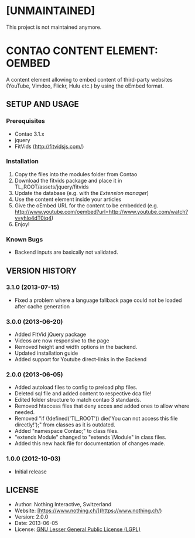 # [UNMAINTAINED]
This project is not maintained anymore.

# CONTAO CONTENT ELEMENT: OEMBED
A content element allowing to embed content of third-party websites (YouTube, Vimdeo, Flickr, Hulu etc.) by using the oEmbed format.

## SETUP AND USAGE
### Prerequisites
 * Contao 3.1.x
 * jquery
 * FitVids (http://fitvidsjs.com/)

### Installation
1. Copy the files into the modules folder from Contao
2. Download the fitvids package and place it in TL_ROOT/assets/jquery/fitvids
3. Update the database (e.g. with the _Extension manager_)
4. Use the content element inside your articles
5. Give the oEmbed URL for the content to be embedded (e.g. http://www.youtube.com/oembed?url=http://www.youtube.com/watch?v=yhlo4dT0iq4)
6. Enjoy!

### Known Bugs
 * Backend inputs are basically not validated.

## VERSION HISTORY

### 3.1.0 (2013-07-15)
 * Fixed a problem where a language fallback page could not be loaded after cache generation

### 3.0.0 (2013-06-20)
 * Added FItVid jQuery package
 * Videos are now responsive to the page
 * Removed height and width options in the backend.
 * Updated installation guide
 * Added support for Youtube direct-links in the Backend

### 2.0.0 (2013-06-05)
 * Added autoload files to config to preload php files.
 * Deleted sql file and added content to respective dca file!
 * Edited folder structure to match contao 3 standards.
 * Removed htaccess files that deny acces and added ones to allow where needed.
 * Removed "if (!defined('TL_ROOT')) die('You can not access this file directly!');" from classes as it is outdated.
 * Added "namespace Contao;" to class files.
 * "extends Module" changed to "extends \Module" in class files.
 * Added this new hack file for documentation of changes made.

### 1.0.0 (2012-10-03)
 * Initial release

## LICENSE
* Author:		Nothing Interactive, Switzerland
* Website: 		[https://www.nothing.ch/](https://www.nothing.ch/)
* Version: 		2.0.0
* Date: 		2013-06-05
* License: 		[GNU Lesser General Public License (LGPL)](http://www.gnu.org/licenses/lgpl.html)
